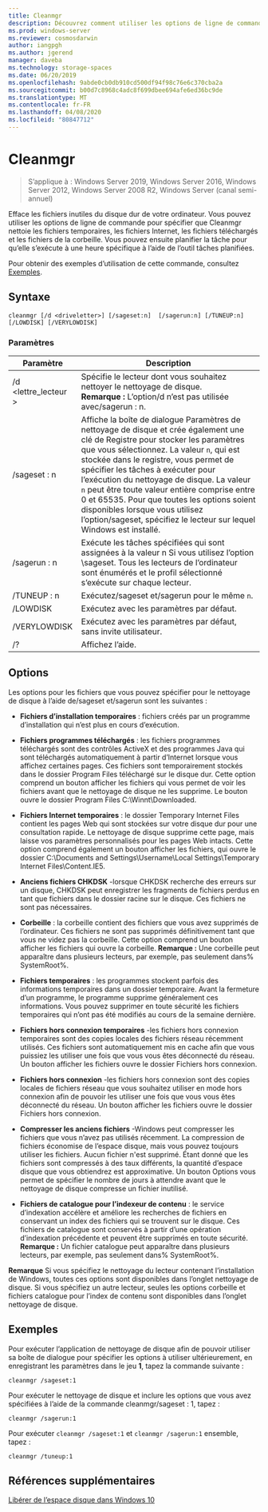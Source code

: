 ```yaml
---
title: Cleanmgr
description: Découvrez comment utiliser les options de ligne de commande pour configurer l’outil Nettoyage de disque (Cleanmgr.exe) pour nettoyer automatiquement certains fichiers.
ms.prod: windows-server
ms.reviewer: cosmosdarwin
author: iangpgh
ms.author: jgerend
manager: daveba
ms.technology: storage-spaces
ms.date: 06/20/2019
ms.openlocfilehash: 9abde0cb0db910cd500df94f98c76e6c370cba2a
ms.sourcegitcommit: b00d7c8968c4adc8f699dbee694afe6ed36bc9de
ms.translationtype: MT
ms.contentlocale: fr-FR
ms.lasthandoff: 04/08/2020
ms.locfileid: "80847712"
---
```

# <a name="cleanmgr"></a>Cleanmgr

> S’applique à : Windows Server 2019, Windows Server 2016, Windows Server 2012, Windows Server 2008 R2, Windows Server (canal semi-annuel)

Efface les fichiers inutiles du disque dur de votre ordinateur. Vous pouvez utiliser les options de ligne de commande pour spécifier que Cleanmgr nettoie les fichiers temporaires, les fichiers Internet, les fichiers téléchargés et les fichiers de la corbeille. Vous pouvez ensuite planifier la tâche pour qu’elle s’exécute à une heure spécifique à l’aide de l’outil tâches planifiées.

Pour obtenir des exemples d’utilisation de cette commande, consultez [Exemples](#examples).

## <a name="syntax"></a>Syntaxe

```
cleanmgr [/d <driveletter>] [/sageset:n]  [/sagerun:n] [/TUNEUP:n] [/LOWDISK] [/VERYLOWDISK]
```

### <a name="parameters"></a>Paramètres

|      Paramètre      |    Description     |
| ------------------- | ------------------ |
|  /d \<lettre_lecteur >          | Spécifie le lecteur dont vous souhaitez nettoyer le nettoyage de disque.<br>**Remarque :** L’option/d n’est pas utilisée avec/sagerun : n. |
| /sageset : n | Affiche la boîte de dialogue Paramètres de nettoyage de disque et crée également une clé de Registre pour stocker les paramètres que vous sélectionnez. La valeur `n`, qui est stockée dans le registre, vous permet de spécifier les tâches à exécuter pour l’exécution du nettoyage de disque. La valeur `n` peut être toute valeur entière comprise entre 0 et 65535. Pour que toutes les options soient disponibles lorsque vous utilisez l’option/sageset, spécifiez le lecteur sur lequel Windows est installé.  |
|  /sagerun : n  |  Exécute les tâches spécifiées qui sont assignées à la valeur n Si vous utilisez l’option \sageset. Tous les lecteurs de l’ordinateur sont énumérés et le profil sélectionné s’exécute sur chaque lecteur.           |
| /TUNEUP : n    | Exécutez/sageset et/sagerun pour le même `n`. |
| /LOWDISK     | Exécutez avec les paramètres par défaut. |
| /VERYLOWDISK | Exécutez avec les paramètres par défaut, sans invite utilisateur. |
| /?           | Affichez l’aide. |

## <a name="options"></a>Options

Les options pour les fichiers que vous pouvez spécifier pour le nettoyage de disque à l’aide de/sageset et/sagerun sont les suivantes :

- **Fichiers d’installation temporaires** : fichiers créés par un programme d’installation qui n’est plus en cours d’exécution.

- **Fichiers programmes téléchargés** : les fichiers programmes téléchargés sont des contrôles ActiveX et des programmes Java qui sont téléchargés automatiquement à partir d’Internet lorsque vous affichez certaines pages. Ces fichiers sont temporairement stockés dans le dossier Program Files téléchargé sur le disque dur. Cette option comprend un bouton afficher les fichiers qui vous permet de voir les fichiers avant que le nettoyage de disque ne les supprime. Le bouton ouvre le dossier Program Files C:\Winnt\Downloaded.

- **Fichiers Internet temporaires** : le dossier Temporary Internet Files contient les pages Web qui sont stockées sur votre disque dur pour une consultation rapide. Le nettoyage de disque supprime cette page, mais laisse vos paramètres personnalisés pour les pages Web intacts. Cette option comprend également un bouton afficher les fichiers, qui ouvre le dossier C:\Documents and Settings\Username\Local Settings\Temporary Internet Files\Content.IE5. 

- **Anciens fichiers CHKDSK** -lorsque CHKDSK recherche des erreurs sur un disque, CHKDSK peut enregistrer les fragments de fichiers perdus en tant que fichiers dans le dossier racine sur le disque. Ces fichiers ne sont pas nécessaires.

- **Corbeille** : la corbeille contient des fichiers que vous avez supprimés de l’ordinateur. Ces fichiers ne sont pas supprimés définitivement tant que vous ne videz pas la corbeille. Cette option comprend un bouton afficher les fichiers qui ouvre la corbeille. **Remarque :** Une corbeille peut apparaître dans plusieurs lecteurs, par exemple, pas seulement dans% SystemRoot%.

- **Fichiers temporaires** : les programmes stockent parfois des informations temporaires dans un dossier temporaire. Avant la fermeture d’un programme, le programme supprime généralement ces informations. Vous pouvez supprimer en toute sécurité les fichiers temporaires qui n’ont pas été modifiés au cours de la semaine dernière.

- **Fichiers hors connexion temporaires** -les fichiers hors connexion temporaires sont des copies locales des fichiers réseau récemment utilisés. Ces fichiers sont automatiquement mis en cache afin que vous puissiez les utiliser une fois que vous vous êtes déconnecté du réseau. Un bouton afficher les fichiers ouvre le dossier Fichiers hors connexion.

- **Fichiers hors connexion** -les fichiers hors connexion sont des copies locales de fichiers réseau que vous souhaitez utiliser en mode hors connexion afin de pouvoir les utiliser une fois que vous vous êtes déconnecté du réseau. Un bouton afficher les fichiers ouvre le dossier Fichiers hors connexion.

- **Compresser les anciens fichiers** -Windows peut compresser les fichiers que vous n’avez pas utilisés récemment. La compression de fichiers économise de l’espace disque, mais vous pouvez toujours utiliser les fichiers. Aucun fichier n'est supprimé. Étant donné que les fichiers sont compressés à des taux différents, la quantité d’espace disque que vous obtiendrez est approximative. Un bouton Options vous permet de spécifier le nombre de jours à attendre avant que le nettoyage de disque compresse un fichier inutilisé.

- **Fichiers de catalogue pour l’indexeur de contenu** : le service d’indexation accélère et améliore les recherches de fichiers en conservant un index des fichiers qui se trouvent sur le disque. Ces fichiers de catalogue sont conservés à partir d’une opération d’indexation précédente et peuvent être supprimés en toute sécurité. **Remarque :** Un fichier catalogue peut apparaître dans plusieurs lecteurs, par exemple, pas seulement dans% SystemRoot%.

**Remarque** Si vous spécifiez le nettoyage du lecteur contenant l’installation de Windows, toutes ces options sont disponibles dans l’onglet nettoyage de disque. Si vous spécifiez un autre lecteur, seules les options corbeille et fichiers catalogue pour l’index de contenu sont disponibles dans l’onglet nettoyage de disque. 

## <a name="examples"></a>Exemples

Pour exécuter l’application de nettoyage de disque afin de pouvoir utiliser sa boîte de dialogue pour spécifier les options à utiliser ultérieurement, en enregistrant les paramètres dans le jeu **1**, tapez la commande suivante :

```
cleanmgr /sageset:1
```

Pour exécuter le nettoyage de disque et inclure les options que vous avez spécifiées à l’aide de la commande cleanmgr/sageset : 1, tapez :

```
cleanmgr /sagerun:1
```

Pour exécuter ```cleanmgr /sageset:1``` et ```cleanmgr /sagerun:1``` ensemble, tapez :

```
cleanmgr /tuneup:1
```

## <a name="additional-references"></a>Références supplémentaires

[Libérer de l’espace disque dans Windows 10](https://support.microsoft.com/help/12425/windows-10-free-up-drive-space)
